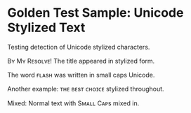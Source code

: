 # Golden Test Sample: Unicode Stylized Text

Testing detection of Unicode stylized characters.

Bʏ Mʏ Rᴇsᴏʟᴠᴇ! The title appeared in stylized form.

The word ғʟᴀsʜ was written in small caps Unicode.

Another example: ᴛʜᴇ ʙᴇsᴛ ᴄʜᴏɪᴄᴇ stylized throughout.

Mixed: Normal text with Sᴍᴀʟʟ Cᴀᴘs mixed in.
